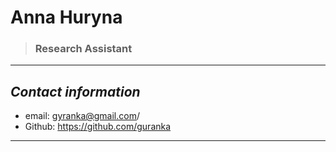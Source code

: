 # Anna Huryna 

> ### Research Assistant 

***
## *Contact information* 
+ email: gyranka@gmail.com/
+ Github: https://github.com/guranka
***